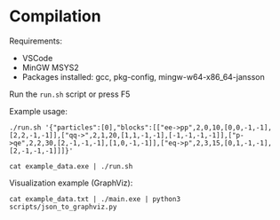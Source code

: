 # Compilation
Requirements:
- VSCode
- MinGW MSYS2
- Packages installed: gcc, pkg-config, mingw-w64-x86_64-jansson

Run the `run.sh` script or press F5

Example usage:
```
./run.sh '{"particles":[0],"blocks":[["ee->pp",2,0,10,[0,0,-1,-1],[2,2,-1,-1]],["qq->",2,1,20,[1,1,-1,-1],[-1,-1,-1,-1]],["p->qe",2,2,30,[2,-1,-1,-1],[1,0,-1,-1]],["eq->p",2,3,15,[0,1,-1,-1],[2,-1,-1,-1]]]}'
```
```
cat example_data.exe | ./run.sh
```

Visualization example (GraphViz):
```
cat example_data.txt | ./main.exe | python3 scripts/json_to_graphviz.py
```
